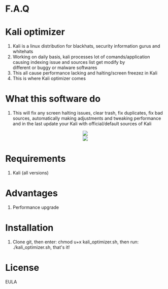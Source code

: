 # F.A.Q

# Kali optimizer
1. Kali is a linux distribution for blackhats, security information gurus and whitehats
2. Working on daily basis, kali processes lot of comands/application causing indexing issue and sources list get modify by     
   different or buggy or malware softwares
3. This all cause performance lacking and halting/screen freezez in Kali 
4. This is where Kali optimizer comes

# What this software do
1. This will fix any screen halting issues, clear trash, fix duplicates, fix bad sources, automatically making adjustments and 
   tweaking performance and in the last update your Kali with official/default sources of Kali

<div align="center">
    <img src="https://i.postimg.cc/rs4B0Lxd/Kali-fix1.png width="400px"</img> 
</div>
                                                                       
                                                                       
<div align="center">
    <img src="https://i.postimg.cc/fRq8NrS1/Kali-fix2.png width="400px"</img> 
</div>

# Requirements
1. Kali (all versions)

# Advantages
1. Performance upgrade

# Installation
1. Clone git, then enter: chmod u+x kali_optimizer.sh, then run: ./kali_optimizer.sh, that's it!

# License
EULA

